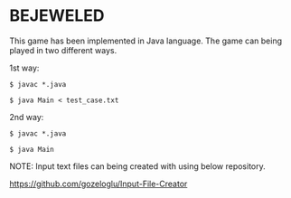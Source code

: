 # BEJEWELED

This game has been implemented in Java language. 
The game can being played in two different ways. 

1st way:

`$ javac *.java`

`$ java Main < test_case.txt`

2nd way:

`$ javac *.java`

`$ java Main`

NOTE: Input text files can being created with using below repository.

https://github.com/gozeloglu/Input-File-Creator
